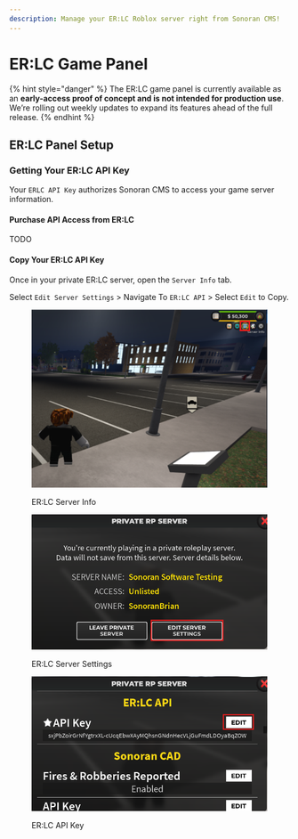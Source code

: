 ```yaml
---
description: Manage your ER:LC Roblox server right from Sonoran CMS!
---
```


# ER:LC Game Panel

{% hint style="danger" %}
The ER:LC game panel is currently available as an **early-access proof of concept and is not intended for production use**. We’re rolling out weekly updates to expand its features ahead of the full release.
{% endhint %}

## ER:LC Panel Setup

### Getting Your ER:LC API Key

Your `ERLC API Key` authorizes Sonoran CMS to access your game server information.

#### Purchase API Access from ER:LC

TODO

#### Copy Your ER:LC API Key

Once in your private ER:LC server, open the `Server Info` tab.

Select `Edit Server Settings` > Navigate To `ER:LC API` > Select `Edit` to Copy.

<div><figure><img src="../.gitbook/assets/image (62).png" alt=""><figcaption><p>ER:LC Server Info</p></figcaption></figure> <figure><img src="../.gitbook/assets/image (63).png" alt=""><figcaption><p>ER:LC Server Settings</p></figcaption></figure> <figure><img src="../.gitbook/assets/image (64).png" alt=""><figcaption><p>ER:LC API Key</p></figcaption></figure></div>
